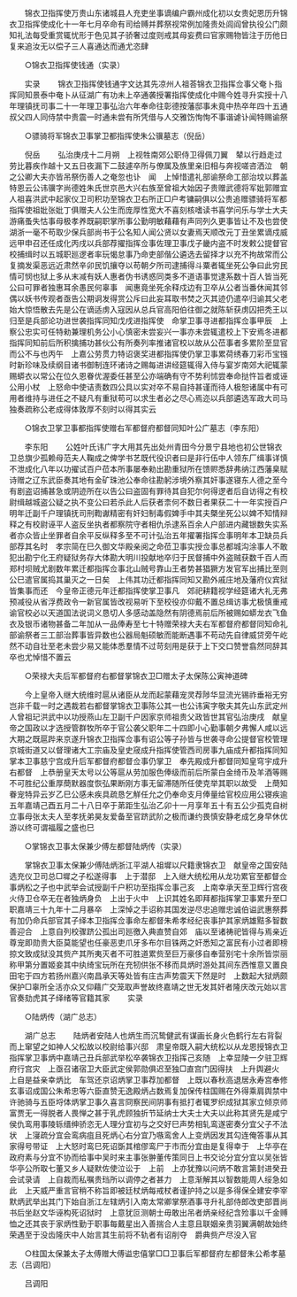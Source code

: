<!-- { "loadSidebar": true } -->
　　锦衣卫指挥使万贵山东诸城县人充吏坐事谪编户霸州成化初以女贵妃恩历升锦衣卫指挥使成化十一年七月卒命有司给赙并葬祭视常例加隆贵处闾阎曾执役公门颇知礼法每受重赏辄忧形于色见其子骄奢过度则戒其母妄费曰官家赐物皆注于历他日复来追汝无以偿子三人喜通达而通尤恣肆 

　　○锦衣卫指挥使钱通（实录） 

　　实录 
　　锦衣卫指挥使钱通字文达其先凉州人祖荅锦衣卫指挥佥事父奄卜指挥同知景泰中奄卜从征湖广有功未上卒通袭授署指挥使成化中赐今姓寻升实授十八年理镇抚司事二十一年理卫事弘治六年奉命往彰德按藩邸事未竟中热卒年四十五通叔父四人同侍禁中贵震一时通未尝有所凭借与人交雅饬恂恂不事谐谑讣闻特赐谕祭 

　　○骠骑将军锦衣卫事掌卫都指挥使朱公骥墓志（倪岳） 

　　倪岳 
　　弘治庚戌十二月朔　上视牲南郊公职侍卫得佩刀翼　辇以行趋走过劳比暮疾作越十又五日夜漏下二鼓遽卒所与僚属及族里亲旧相与奔视嗟咨洒泣　朝之公卿大夫亦皆吊祭伤善人之奄忽也讣　闻　上悼惜遣礼部谕祭命工部治坟以葬盖特恩云公讳骥字尚德姓朱氏世京邑大兴右族至曾祖大始因子贵赠武德将军妣郭赠宜人祖喜洪武中起家仪卫司积功至锦衣卫右所正□户考镛嗣俱以公贵追赠骠骑将军都指挥使祖妣张妣丁俱赠夫人公生而庞厚性宽大不喜刻核嗜读书喜学问乐与学士大夫游痛蚤失怙事母极孝养既嗣职掌所事公勤明敏藉藉有声同列久更事皆让不及也尝使湖浙一毫不苟取少保兵部尚书于公名知人闻公贤以女妻焉天顺改元丁丑坐累谪戍威远甲申召还任成化丙戌以兵部荐擢指挥佥事佐理卫事戊子畿内盗不时发敕公提督官校捕缉时以五城职廵逻者率玩愒怠事乃命吏部偕公遴选去留择才以充不拘故常而公复摘发渠恶远近肃然辛卯民饥攘夺以苟朝夕所司逮捕得斗粟者辄坐死公争曰此穷民情可悯也狱上多从末减有妖人惠者伪书诱惑同类多不道语事觉逮系数十百人皆当死公曰可罪者独惠耳余愚民何辜事　闻惠竟坐死余释戍边有卫卒从公者当番休闻其邻偶以妖书传观者亟告公期诇发得赏公斥曰此妄耳取书焚之灭其迹仍遣卒归谕其父老始大惊悟散去先是公在谪适虏入寇因从总兵官高阳伯往御之就陈斩获虏囚把秃王以归至是兵部论功进世袭指挥同知戊戌进指挥使　命掌卫事寻进都指挥佥事甲辰　上察公忠实可任特勑兼理机务公小心慎密未尝妄兴一事亦未尝辄遣校上下安焉冬进都指挥同知前后所积擒捕功甚伙公有所奏列率推诸官校以故从公莅事者多累阶至显官而公不与也丙午　上嘉公劳贯力特诏褒奖进都指挥使仍掌卫事累荷绣春刀彩币宝镪时新珍味及续纲目诸书御制连环诸诗之赐每进讲经筵辄得入侍与宴岁南郊大祀辄蒙赐蟒衣以常公在位久恩眷优渥委任甚至公亦端确有守不势利怵尝奉命挞忤旨者或诬公用小杖　上怒命中使诘责数四公具以实对卒不易自持甚谨而待人极恕诸属中有可用者维持与进任之不疑凡有重狱苟可以求生者必之尽心焉迩以兵部遴选军政大司马独奏疏称公老成得体敦厚不刻时以得其实云 

　　○锦衣卫掌卫事都指挥使赠右军都督府都督同知叶公广墓志（李东阳） 

　　李东阳 
　　公姓叶氏讳广字大用其先出处州青田今分景宁县地也初公世锦衣卫总旗少孤赖母范夫人鞠成之俾学书艺既代役识者曰是非行伍中人领东厂缉事详慎不泄成化八年以功擢试百户莅本所事屡奉勑出勘重狱所在馈赆悉辞弗纳江西藩臬赋诗赠之辽东武臣奏其地有金矿珠池公奉命往勘躬涉境外察其奸事遂寝东人德之至今有剧盗诏捕甚急或阴迹所在以告公曰盗固有罪待其自犯尔何得逻者后自访得之有校尉缉越城盗公疑之执不变公曰若杀此人后获者柰何不数日者果获二十一年实授百户明年迁副千户理镇抚司刑鞫谳精密有奸妇制毒假婢手中其夫槩坐死公以婢不知情辩释之有校尉诬平人盗反坐执者都察院守者相仇杀逮系百余人户部进内藏银数失实系者亦众皆止坐罪者自余平反纵释多至不可计弘治五年擢署指挥佥事明年本卫缺员兵部荐其名时　孝宗简在巳久御文华殿亲阅之命莅卫事实授佥事总都城沟涂事人不敢犯出勘宁化王府疑狱务存大体勘大明川投献地卒归于民督捕中外盗贼获数千百人而郑村坝贼尤剧数年累迁都指挥佥事北山贼号靠山王者势甚猖獗方发官军出捕比至则公巳遣官属捣其巢灭之一日矣　上伟其功迁都指挥同知又勘外戚庄地及藩府仪宾狱皆集事而还　今皇帝正德元年迁都指挥使掌卫事凡　郊祀耕籍视学经筵诸大礼无弗预减役从省浮费政令一新官属皆改视易听下至校役亦仰戴不置总缉访事尤极慎重戒谕官校必以天道国法说词义恳切人多感动盖隐然有阴德焉前后所被赐如蟒龙衣飞鱼衣及银币诸物甚备二年加从一品俸寿至七十特赠荣禄大夫右军都督府都督同知命礼部谕祭者三工部治葬事皆异数也公器局魁硕敏而能断遇事不苟动先自律威贷旁午屹然不动自壮至老未尝少易又能体悉羣情不过苛刻用是获于上下交口赞誉翕然同辞其卒也尤悼惜不置云 

　　○荣禄大夫后军都督府右都督掌锦衣卫□赠太子太保陈公寅神道碑 

　　今上皇帝入继大统维时扈从诸臣从龙而起蒙藉宠灵荐陟华显流光锡祚垂裕无穷岂非千载一时之遇裁若右都督掌锦衣卫事陈公其一也公讳寅字敬夫其先山东武定州人曾祖玘洪武中以功授燕山左卫副千户因家京师祖贵父政皆世其官弘治庚戌　献皇帝之国政以才选授管群牧所卒于官公袭父职年二十四即小心勤事朝夕弗懈人咸以远大期之既扈跸来京遂升锦衣卫指挥佥事有诏公等子孙皆与世袭寻命公提督官校管理京城街道又以督理诸大工宗庙及皇史窚成升指挥使管西司房事九庙成升都指挥同知掌本卫事慈宁宫成升后军都督府都督佥事仍掌卫　奉先殿成升都督同知皇穹宇成升右都督　上恭册皇天太号以公等扈从劳加服色俸级而前后所蒙白金绮币及羊酒等赐不可胜纪公重厚蕳默器度恢弘果断刚方事无留滞随所任使克举其职以故受　上蕳知眷宠特异云岁乙巳公感未疾具疏恳乞觧任允之仍奉命支月俸量给官校应用公寝疾逾五年嘉靖己酉五月二十八日卒于苐距生弘治乙卯十一月享年五十有五公少孤克自树立事母张太夫人至孝抚弟昊友爱备至官跻武阶之极而谦约畏慎安静老成乞身早休优游以终可谓福履之盛也巳 

　　○掌锦衣卫事太保兼少傅左都督陆炳传（实录） 

　　掌锦衣卫事太保兼少傅陆炳浙江平湖人祖墀以尺籍隶锦衣卫　献皇帝之国安陆选充仪卫司总□墀之子松遂得事　上于潜邸　上入继大统松用从龙功累官至都督佥事炳松之子也中武举会试授副千户积功至指挥佥事己亥　上南幸承天至卫辉行宫夜火侍卫仓卒无在者独炳身负　上出于火中　上识其姓名即拜都指挥掌卫事累升至□职嘉靖三十九年十二月暴卒　上深悼之手诏称其国发逆尽忠追赠忠诚伯谥武惠祭葬有加仍命兵部官其子绎本卫指挥佥事命左都督朱希孝经纪丧事护其家炳雄黠多智数善迎合　上意自列校骤跻公孤出司廵徼入典直赞自郊　庙以至诸祷祀皆得与焉亲近尊宠即勋贵大臣莫能望也任豪恶吏爪牙多布尔目铢两之奸悉知之富民有小过者即榜掠文致成狱没其赀产其所夷灭者不可胜道累赀至巨万豪侈自奉营别宅十余所皆崇丽称甲第分置姬妾其中纨绮宝玩所在充牣供张不移而具炳时游处其间东西惟意又置良田宅于四方若扬州嘉兴南昌承天等处皆有庄古声势震天下然是时　上数起大狱炳颇保护□辜所全活亦众又仰藉广交笼取声誉故终嘉靖之世无发其奸者隆庆改元始以言官奏劾虎其子绎绪等官籍其家 
　　实录 

　　○陆炳传（湖广总志） 

　　湖广总志 
　　陆炳者安陆人也炳生而沉鸷健武有谋画长身火色鹤行左右背裂而上窜望之如神人父松故以校尉给事兴邸　肃皇帝既入嗣大统松以从龙恩授锦衣卫指挥掌卫事炳中嘉靖己丑兵部武举松卒袭锦衣卫指挥己亥随　上幸显陵一夕驻卫辉府行宫灾　上亟召诸宿卫大臣武定侯郭勋俱迟至独□直宫门因得扶　上升舆避火　上自是益亲幸炳比　车驾还京诏炳掌卫事荐加都督　上既以春秋高退居永寿宫奉修玄事诏成国公朱希忠等六臣直赞无逸殿炳占数焉复加保传柱国赐在外得乘肩舆禁中许驰骑与五臣埒体炳掌卫事久喜言冏察民间阴事有抵打者辄罗织成狱其家立倾京师富贾无一得脱者人畏惮之甚于乳虎顾独折节延纳士大夫士大夫以此称其贤先是咸宁侯仇鸾用事陵轹缙绅骄恣无人理分宜初与之交好巳声势相轧鸾遂密奏分宜父子不法状　上寖疏分宜会鸾病疽且死炳心右分宜乃嗾鸾舍人上变炳因发其勾连俺答事从其家得号带证　上大怒时鸾巳死诏斲其棺僇鸾尸于市而分宜由是复得幸于　上华亭在政府素与分宜不协而给事中吴时来主事张翀董传策同日上书交论分宜分宜以吴张皆华亭公所取七董又乡人疑默佐使泣讼于　上前　上亦犹豫以问炳不敢言第封进癸丑会试录请　上自裁而私嘱贵珰所以调停之者甚力　上意渐解其以智数能周人绥急如此　上天威严重言官稍不称旨即被廷杖炳每戒杖者谨护持之以是多得保全建安李宰默炳武举出其门下始自浙江左辖炳引入南太常卿掌祭酒事寻升礼部侍郎改吏部晋尚书后坐赵文华诬构死诏狱时　上意犹叵测朝士毋敢出吊者炳亲经纪含殓事以千金赙恤之还其丧于家炳性勤于职事每戴星出入善揣合人主意且联姻亲贵羽翼满朝故始终荣遇至于没齿隆庆中人始言其生前将不轨者有诏削夺　爵典赀产尽没入官 

　　○柱国太保兼太子太傅赠大傅谥忠僖掌□□卫事后军都督府左都督朱公希孝墓志（吕调阳） 

　　吕调阳 
